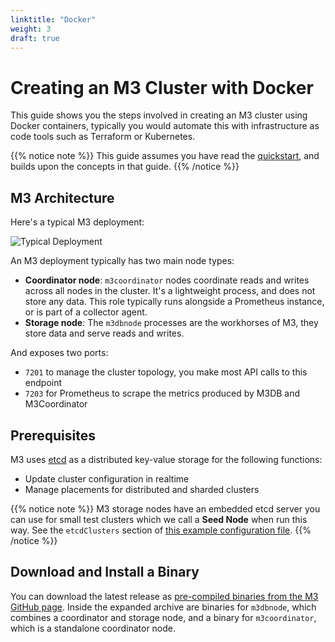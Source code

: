```yaml
---
linktitle: "Docker"
weight: 3
draft: true
---
```


# Creating an M3 Cluster with Docker

This guide shows you the steps involved in creating an M3 cluster using Docker containers, typically you would automate this with infrastructure as code tools such as Terraform or Kubernetes.

{{% notice note %}}
This guide assumes you have read the [quickstart](/docs/v1.1/quickstart), and builds upon the concepts in that guide.
{{% /notice %}}

## M3 Architecture

Here's a typical M3 deployment:

<!-- TODO: Update image -->

![Typical Deployment](/cluster_architecture.png)

An M3 deployment typically has two main node types:

-   **Coordinator node**: `m3coordinator` nodes coordinate reads and writes across all nodes in the cluster. It's a lightweight process, and does not store any data. This role typically runs alongside a Prometheus instance, or is part of a collector agent.
-   **Storage node**: The `m3dbnode` processes are the workhorses of M3, they store data and serve reads and writes.

And exposes two ports:

-   `7201` to manage the cluster topology, you make most API calls to this endpoint
-   `7203` for Prometheus to scrape the metrics produced by M3DB and M3Coordinator

## Prerequisites

M3 uses [etcd](https://etcd.io/) as a distributed key-value storage for the following functions:

-   Update cluster configuration in realtime
-   Manage placements for distributed and sharded clusters

{{% notice note %}}
M3 storage nodes have an embedded etcd server you can use for small test clusters which we call a **Seed Node** when run this way. See the `etcdClusters` section of [this example configuration file](https://github.com/m3db/m3/blob/master/src/dbnode/config/m3dbnode-local-etcd.yml).
{{% /notice %}}

## Download and Install a Binary

You can download the latest release as [pre-compiled binaries from the M3 GitHub page](https://github.com/m3db/m3/releases/latest). Inside the expanded archive are binaries for `m3dbnode`, which combines a coordinator and storage node, and a binary for `m3coordinator`, which is a standalone coordinator node.
